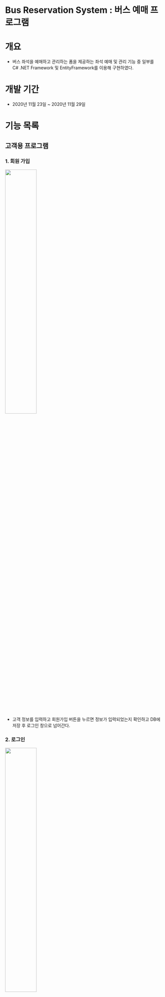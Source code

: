 # Bus Reservation System : 버스 예매 프로그램

# 개요

- 버스 좌석을 예매하고 관리하는 폼을 제공하는 좌석 예매 및 관리 기능 중 일부를 C# .NET Framework 및 EntityFramework를 이용해 구현하였다.

# 개발 기간

- 2020년 11월 23일 ~ 2020년 11월 29일

# 기능 목록

## 고객용 프로그램

### 1. 회원 가입

<img src="./images/회원가입.png" width="45%">

- 고객 정보를 입력하고 회원가입 버튼을 누르면 정보가 입력되었는지 확인하고 DB에 저장 후 로그인 창으로 넘어간다.

### 2. 로그인
<div>
<img src="./images/로그인.png" width="45%">
</div>
<div>
<img src="./images/로그인완료.PNG" width="45%">
</div>
- 아이디와 비밀번호를 입력하여 로그인하고 메뉴 폼이 나온다.

### 3. 메뉴
<div>
<img src="./images/메뉴화면.PNG" width="45%">
</div>

- 원하는 메뉴를 선택하면 이동한다. 

### 4. 예매
<div>
<img src="./images/예매.png" width="45%">
</div>

- 출발지, 도착지, 날짜, 시간, 등급을 선택 후 조회를 누르면 좌석 선택 폼으로 이동한다.  

### 5. 좌석 선택 폼

<div>
</div>

- 선택 가능한 좌석을 선택 후 다음 버튼을 클릭하여 확인 및 결제 폼으로 이동한다.
- 예약한 좌석은 데이터베이스에 저장된다.

## 직원용 프로그램

### 1. 직원 로그인

<div>
<img src="./images/직원로그인.png" width="45%">
</div>

- 아이디 admin, 비밀번호: 3512 를 입력하고 로그인 버튼을 누르면 직원용 관리 폼이 나온다.

### 2. 버스 운행 관리

<div>
<img src="./images/직원관리폼_운행.png" width="45%">
</div>

- 버스의 출발지, 도착지, 날짜, 시간, 버스타입을 추가하면 연동된 DB 테이블로 추가된다.

### 3. 예매 관리

<div>
<img src="./images/직원관리폼_예약.PNG" width="45%">
</div>
<div>
</div>

- 고객이 예매한 좌석의 확인 및 취소가 가능하다.

### 4. 월별 매출액 관리

<div>
</div>
<div>
</div>

- 버스 노선별 월별 매출액을 확인 할 수 있다.
- 버스 등급별 월별 매출액을 확인 할 수 있다.

### 5. 고객 정보 관리

<div>
</div>

- 선택된 고객의 정보 수정 및 삭제가 가능하다.



# 관리 항목

### 1. 고객 정보

- 버스를 예매한 고객의 정보를 확인할 수 있다. 또한, 고객 정보의 수정 및 삭제가 가능하다.

### 2. 버스 운행 정보

- 버스 운행 정보를 확인할 수 있다. 
- 버스 운행을 추가할 수 있다. 

### 3. 좌석 예매 관리

- 버스 별로 예매된 좌석을 확인할 수 있다.

# 사용 기술

## 언어

- C# 3.0+

## 프레임워크

- .Net FrameWork 4.8
- EntityFrameWork 6.2
- Winform

## 데이터베이스

* MSSQL Server 2019

## 기타 개발환경

- Windows 10
- Microsoft Visual Studio Community 2019 v16.8
- Microsoft SQL Server Management Studio v18.6

# 데이터베이스 스키마





# 순서도

## 1. 고객용 프로그램

![고객용 다이어그램](./images/고객용다이어그램.png)

## 2. 직원용 프로그램

![직원용 다이어그램](./images/직원용다이어그램.png)

# Point of Interest

# github의 경로 설정을 통일하지 못하여 충돌이 생긴 문제

## 증상
- github 복제가 되질 않음.

## 원인
- 경로 설정을 각각 다르게 설정하였다. 

## 결과
- 경로를 모두 똑같이 설정하여 복제하니 충돌 문제가 사라졌다.

---

# DB Seat테이블에 데이터 입력 오류가 발생하는 문제 

## 증상
- Seat테이블에 데이터를 입력하면, 에러가 발생

## 원인
- Operation에 입력되어 있는 OperationId를 사용하지 않아 발생한 문제

## 결과
- Operation 테이블의 입력되어 있는 OperationId 사용하였더니 Seat 테이블 데이터 입력에 문제가 발생하지 않았다.


---


# 로그인 후 다시 로그인 메세지가 뜨는 문제 

## 증상
- 회원가입한 고객이 로그인을 하였는데 다시 로그인 메세지가 뜨며 창이 닫히는 문제 
<div>
<img src="./images/문제4-1.png" width="45%">
</div>
<div>
<img src="./images/문제4-2.png" width="45%">
</div>


## 결과
- if문으로 중복된 코드가 있어서 제거하니 로그인 완료 후 예매 폼으로 이동함.
<div>
<img src="./images/문제4-1.png" width="45%">
</div>
<div>
<img src="./images/예매.png" width="45%">
</div>

---


# 회원가입 후 데이터베이스에 값이 저장되지 않는 문제 

## 증상
- 회원가입을 하고 난 뒤에 데이터베이스에 값이 저장되지 않아 로그인을 할 수 없는 문제


## 결과
- Customer user = Dao.Customer.GetByName(txtLoginId.Text); 부분에서 breakpoint debugging 한 결과, txtLoginId.Text는 계속 null값으로 보여줬다. 
- 테이블에 저장하고자 하는 값을 지정해야함으로 userval이라는 함수를 선언하고 이는 customer테이블에 속성을 갖게함으로써 해결했다.

<div>
<img src="./images/회원가입오류.png" width="45%">
</div>
